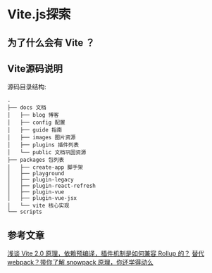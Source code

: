 # Vite.js探索

## 为了什么会有 Vite ？

## Vite源码说明

源码目录结构:

```tree
.
├── docs 文档
│   ├── blog 博客
│   ├── config 配置
│   ├── guide 指南
│   ├── images 图片资源
│   ├── plugins 插件列表
│   └── public 文档巩固资源
├── packages 包列表
│   ├── create-app 脚手架
│   ├── playground
│   ├── plugin-legacy 
│   ├── plugin-react-refresh
│   ├── plugin-vue
│   ├── plugin-vue-jsx
│   └── vite 核心实现
└── scripts
```

## 参考文章

[浅谈 Vite 2.0 原理，依赖预编译，插件机制是如何兼容 Rollup 的？](https://zhuanlan.zhihu.com/p/352403391)
[替代 webpack？带你了解 snowpack 原理，你还学得动么](https://zhuanlan.zhihu.com/p/149351900)
